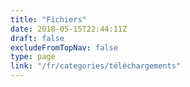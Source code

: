 ```yaml
---
title: "Fichiers"
date: 2018-05-15T22:44:11Z
draft: false
excludeFromTopNav: false
type: page
link: "/fr/categories/téléchargements"
---
```

